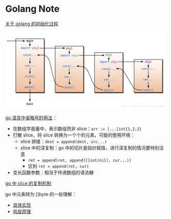 # Golang Note

[关于 golang 的初始化过程](https://blog.csdn.net/benben_2015/article/details/79486077)

![go-init](imgs/go-init.png)

[go 语言中省略号的用法](https://blog.csdn.net/qq_31930499/article/details/98353008)：

- 在数组字面量中，表示数组而非 slice：`arr := [...]int{1,2,3}`
- 打散 slice，将 slice 转换为一个个的元素。可能的使用环境：
  - slice 拼接：`dest = append(dest, src...)`
  - slice 中的深复制：go 中的切片是指针赋值，进行深复制的情况要特别注意
    - `ret = append(ret, append([]int(nil), cur...))`
    - 区别 `ret = append(ret, cur)`
- 变长函数参数：相当于传递数组的语法糖

[go 中 slice 的复制机制](https://studygolang.com/articles/19913?fr=sidebar)

go 中元素转为 []byte 的一些理解：

- [具体实现](https://cloud.tencent.com/developer/article/1067976)
- [低层原理](https://blog.csdn.net/weixin_39698255/article/details/111581070)

